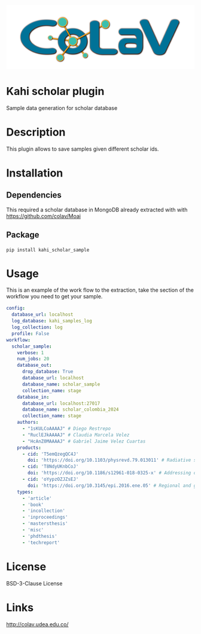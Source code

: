 <center><img src="https://raw.githubusercontent.com/colav/colav.github.io/master/img/Logo.png"/></center>

# Kahi scholar plugin 
Sample data generation for scholar database

# Description
This plugin allows to save samples given different scholar ids.

# Installation

## Dependencies
This required a scholar database in MongoDB already extracted with 
with https://github.com/colav/Moai

## Package

`pip install kahi_scholar_sample`


# Usage
This is an example of the work flow to the extraction,
take the section of the workflow you need to get your sample.

```.yaml
config:
  database_url: localhost
  log_database: kahi_samples_log
  log_collection: log
  profile: False
workflow:
  scholar_sample:
    verbose: 1
    num_jobs: 20
    database_out:
      drop_database: True
      database_url: localhost
      database_name: scholar_sample
      collection_name: stage
    database_in:
      database_url: localhost:27017
      database_name: scholar_colombia_2024
      collection_name: stage
    authors:
      - "1sKULCoAAAAJ" # Diego Restrepo
      - "RuclEJkAAAAJ" # Claudia Marcela Velez
      - "HcAnZ0MAAAAJ" # Gabriel Jaime Velez Cuartas
    products:
      - cid: 'T5emQzegQC4J'
        doi: 'https://doi.org/10.1103/physrevd.79.013011' # Radiative seesaw model:..
      - cid: 'T8NdyUKnbCoJ'
        doi: 'https://doi.org/10.1186/s12961-018-0325-x' # Addressing overuse of health..
      - cid: 'oYypzOZJZsEJ'
        doi: 'https://doi.org/10.3145/epi.2016.ene.05' # Regional and global science:..
    types:
      - 'article'
      - 'book'
      - 'incollection'
      - 'inproceedings'
      - 'mastersthesis'
      - 'misc'
      - 'phdthesis'
      - 'techreport'
```


# License
BSD-3-Clause License 

# Links
http://colav.udea.edu.co/